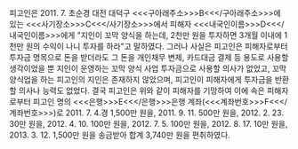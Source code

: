 피고인은 2011. 7. 초순경 대전 대덕구 <<<구아래주소>>>B<<</구아래주소>>>에 있는 <<<사기장소>>>C<<</사기장소>>>에서 피해자 <<<내국인이름>>>D<<</내국인이름>>>에게 "지인이 꼬막 양식을 하는데, 2천만 원을 투자하면 3개월 이내에 1천만 원의 수익이 나니 투자를 하라"고 말하였다.
그러나 사실은 피고인은 피해자로부터 투자금 명목으로 돈을 받더라도 그 돈을 개인채무 변제, 카드대금 결제 등 용도로 사용할 생각이었을 뿐 지인이 운영하는 꼬막 양식 사업 투자금으로 사용할 의사가 없었고, 꼬막 양식업을 하는 피고인의 지인은 존재하지 않았으며, 피고인이 피해자에게 투자금을 반환할 의사나 능력도 없었다.
결국 피고인은 위와 같이 피해자를 기망하여 이에 속은 피해자로부터 피고인 명의 <<<은행>>>E<<</은행>>>은행 계좌(<<<계좌번호>>>F<<</계좌번호>>>)로 2011. 7. 4.경 1,500만 원을, 2011. 9. 11. 500만 원을, 2012. 2. 23. 30만 원을, 2012. 4. 10. 100만 원을, 2012. 7. 5. 100만 원을, 2012. 8. 17. 10만 원을, 2013. 3. 12. 1,500만 원을 송금받아 합계 3,740만 원을 편취하였다.